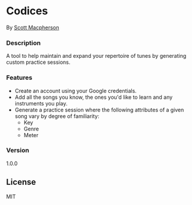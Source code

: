 # Codices
By [Scott Macpherson](https://github.com/scottmacphersonmusic)

### Description
A tool to help maintain and expand your repertoire of tunes by generating custom practice sessions.

### Features
* Create an account using your Google credentials.
* Add all the songs you know, the ones you'd like to learn and any instruments you play.
* Generate a practice session where the following attributes of a given song vary by degree of familiarity:
  * Key
  * Genre
  * Meter


### Version
1.0.0

License
----
MIT
